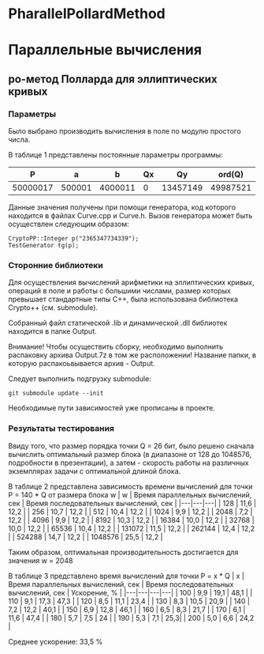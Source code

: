 # PharallelPollardMethod

# Параллельные вычисления
## ро-метод Полларда для эллиптических кривых

### Параметры

Было выбрано производить вычисления в поле по модулю простого числа. 

В таблице 1 представлены постоянные параметры программы: 

| P | a | b | Qx | Qy | ord(Q) |
|---|---|---|---|---|---|
| 50000017 | 500001 | 4000011 | 0 | 13457149 | 49987521 |

Данные значения получены при помощи генератора, код которого находится в файлах Curve.cpp и Curve.h. 
Вызов  генератора может быть осуществлен следующим образом:

	CryptoPP::Integer p("2365347734339");
	TestGenerator tg(p);

### Сторонние библиотеки

Для осуществления вычислений арифметики на эллиптических кривых, операций в поле и работы с большими числами, размер которых превышает стандартные типы C++, была использована библиотека Crypto++ (см. submodule).

Собранный  файл статической .lib и динамической .dll библиотек находится в папке Output. 

Внимание! Чтобы осуществить сборку, необходимо выполнить распаковку архива Output.7z в том же расположении! Название папки, в которую распакоьвывается архив - Output.

Следует выполнить подгрузку submodule:

	git submodule update --init

 Необходимые пути зависимостей уже прописаны в проекте. 

### Результаты тестирования

Ввиду того, что размер порядка точки Q = 26 бит, было решено сначала вычислить оптимальный размер блока (в диапазоне от 128 до 1048576, подробности в презентации), а затем - скорость работы на различных экземплярах задачи с оптимальной длиной блока.

В таблице 2 представлена зависимость времени вычислений для точки P = 140 * Q от размера блока w
| w | Время параллельных вычислений, сек | Время последовательных вычислений, сек |
|---|---|---|
| 128  | 11,6  | 12,2 |
| 256  | 10,7  | 12,2 |
| 512  | 10,4  | 12,2 |
| 1024  | 9,9  | 12,2 |
| 2048  | 7,2  | 12,2 |
| 4096  | 9,9  | 12,2 |
| 8192  | 10,3 | 12,2 |
| 16384  | 10,0 | 12,2 |
| 32768  | 10,0 | 12,2 |
| 65536  | 10,4 | 12,2 |
| 131072  | 11,5 | 12,2 |
| 262144  | 12,4 | 12,2 |
| 524288  | 14,7 | 12,2 |
| 1048576  | 25,5 | 12,2 |

Таким образом, оптимальная производительность достигается для значения w = 2048

В таблице 3 представлено время вычислений для точки P = x * Q
| x | Время параллельных вычислений, сек | Время последовательных вычислений, сек | Ускорение, % |
|---|---|---|---|
| 100  | 9,9  | 19,1 | 48,1 |
| 110  | 9,1  | 17,3 | 47,3 |
| 120  | 8,5  | 11,1 | 23,4 |
| 130  | 8,3  | 10,5 | 20,9 |
| 140  | 7,2  | 12,2 | 40,1 |
| 150  | 6,9  | 12,8 | 46,1 |
| 160  | 6,5 | 8,3 | 21,7 |
| 170  | 6,1 | 11,6 | 47,4 |
| 180  | 5,7 | 7,5 | 24 |
| 190  | 5,3 | 7,1 | 25,3| 
| 200  | 5,0 | 6,6 | 24,2 |

Среднее ускорение: 33,5 %



